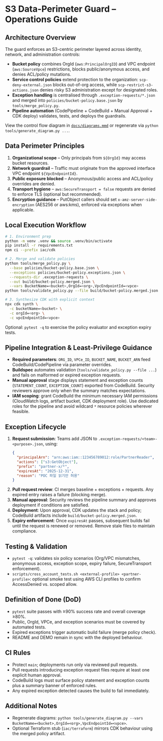 # S3 Data-Perimeter Guard – Operations Guide

## Architecture Overview
The guard enforces an S3-centric perimeter layered across identity, network, and administration controls:

- **Bucket policy** combines OrgId (`aws:PrincipalOrgID`) and VPC endpoint (`aws:SourceVpce`) restrictions, blocks public/anonymous access, and denies ACL/policy mutations.
- **Service control policies** extend protection to the organization: `scp-deny-external.json` blocks out-of-org access, while `scp-restrict-s3-actions.json` denies risky S3 administration except for designated roles.
- **Exception handling** is centralised through `.exception-requests/*.json` and merged into `policies/bucket-policy.base.json` by `tools/merge_policy.py`.
- **Pipeline automation** (CodePipeline + CodeBuild + Manual Approval + CDK deploy) validates, tests, and deploys the guardrails.

View the control flow diagram in [`docs/diagrams.mmd`](./diagrams.mmd) or regenerate via `python tools/generate_diagram.py ...`.

## Data Perimeter Principles
1. **Organizational scope** – Only principals from `${OrgId}` may access bucket resources.
2. **Network guardrail** – Traffic must originate from the approved interface VPC endpoint `${VpcEndpointId}`.
3. **Public exposure blocked** – Anonymous/public access and ACL/policy overrides are denied.
4. **Transport hygiene** – `aws:SecureTransport = false` requests are denied to enforce TLS (optional but recommended).
5. **Encryption guidance** – PutObject callers should set `x-amz-server-side-encryption` (AES256 or aws:kms), enforced via exceptions when applicable.

## Local Execution Workflow
```bash
# 1. Environment prep
python -m venv .venv && source .venv/bin/activate
pip install -r requirements.txt
npm ci --prefix iac/cdk

# 2. Merge and validate policies
python tools/merge_policy.py \
  --base policies/bucket-policy.base.json \
  --exceptions policies/bucket-policy.exceptions.json \
  --requests-dir .exception-requests \
  --out build/bucket-policy.merged.json \
  --vars BucketName=<bucket>,OrgId=<org>,VpcEndpointId=<vpce>
python tools/validate_policy.py --file build/bucket-policy.merged.json

# 3. Synthesize CDK with explicit context
npx cdk synth \
  -c bucketName=<bucket> \
  -c orgId=<org> \
  -c vpcEndpointId=<vpce>
```
Optional: `pytest -q` to exercise the policy evaluator and exception expiry tests.

## Pipeline Integration & Least-Privilege Guidance
- **Required parameters**: `ORG_ID`, `VPCe_ID`, `BUCKET_NAME`, `BUCKET_ARN` feed CodeBuild/CodePipeline via parameter overrides.
- **Buildspec** automates validation (`tools/validate_policy.py --file ...`) and fails on malformed or expired exception requests.
- **Manual approval** stage displays statement and exception counts (`STATEMENT_COUNT`, `EXCEPTION_COUNT`) exported from CodeBuild. Security reviewers approve only when the summary matches expectations.
- **IAM scoping**: grant CodeBuild the minimum necessary IAM permissions (CloudWatch logs, artifact bucket, CDK deployment role). Use dedicated roles for the pipeline and avoid wildcard `*` resource policies wherever feasible.

## Exception Lifecycle
1. **Request submission**: Teams add JSON to `.exception-requests/<team>-<purpose>.json`, using:
   ```json
   {
     "principalArn": "arn:aws:iam::123456789012:role/PartnerReader",
     "actions": ["s3:GetObject"],
     "prefix": "partner-x/*",
     "expiresAt": "2025-12-31",
     "reason": "POC 파일 읽기만 허용"
   }
   ```
2. **Pull request review**: CI merges baseline + exceptions + requests. Any expired entry raises a failure (blocking merge).
3. **Manual approval**: Security reviews the pipeline summary and approves deployment if conditions are satisfied.
4. **Deployment**: Upon approval, CDK updates the stack and policy; CodeBuild artifacts include `build/bucket-policy.merged.json`.
5. **Expiry enforcement**: Once `expiresAt` passes, subsequent builds fail until the request is renewed or removed. Remove stale files to maintain compliance.

## Testing & Validation
- `pytest -q`: validates six policy scenarios (Org/VPC mismatches, anonymous access, exception scope, expiry failure, SecureTransport enforcement).
- `scripts/cross_account_tests.sh <external-profile> <partner-profile>`: optional smoke test using AWS CLI profiles to confirm AccessDenied vs. scoped allow.
## Definition of Done (DoD)
- `pytest` suite passes with ≥90% success rate and overall coverage ≥80%.
- Public, OrgId, VPCe, and exception scenarios must be covered by automated tests.
- Expired exceptions trigger automatic build failure (merge policy check).
- README and DEMO remain in sync with the deployed behaviour.

## CI Rules
- Protect `main`; deployments run only via reviewed pull requests.
- Pull requests introducing exception request files require at least one explicit human approval.
- CodeBuild logs must surface policy statement and exception counts plus a summary banner of enforced rules.
- Any expired exception detected causes the build to fail immediately.

## Additional Notes
- Regenerate diagrams: `python tools/generate_diagram.py --vars BucketName=<bucket>,OrgId=<org>,VpcEndpointId=<vpce>`.
- Optional Terraform stub (`iac/terraform`) mirrors CDK behaviour using the merged policy artifact.
